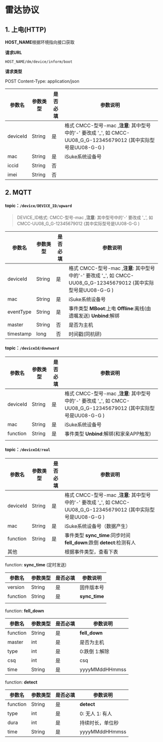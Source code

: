 # 	雷达协议

## 1. 上电(HTTP)

**HOST_NAME**根据环境指向接口获取

**请求URL**

```
HOST_NAME/dm/device/inform/boot
```

**请求类型**

POST	Content-Type: application/json

| 参数名   | 参数类型 | 是否必填 | 参数说明                                                     |
| -------- | -------- | -------- | ------------------------------------------------------------ |
| deviceId | String   | 是       | 格式  CMCC-型号-mac ,**注意**: 其中型号中的'-' 要改成 '_', 如 CMCC-UU08_G_G-12345679012 (其中实际型号是UU08-G-G ) |
| mac      | String   | 是       | iSuke系统设备号                                              |
| iccid    | String   | 否       |                                                              |
| imei     | String   | 否       |                                                              |



## 2. MQTT

#### **topic：**```/device/DEVICE_ID/upward```

> DEVICE_ID格式:  CMCC-型号-mac ,**注意**: 其中型号中的'-' 要改成 '_', 如 CMCC-UU08_G_G-12345679012 (其中实际型号是UU08-G-G )

| 参数名    | 参数类型 | 是否必填 | 参数说明                                                     |
| --------- | -------- | -------- | ------------------------------------------------------------ |
| deviceId  | String   | 是       | 格式  CMCC-型号-mac ,**注意**: 其中型号中的'-' 要改成 '_', 如 CMCC-UU08_G_G-12345679012 (其中实际型号是UU08-G-G ) |
| mac       | String   | 是       | iSuke系统设备号                                              |
| eventType | String   | 是       | 事件类型  **MBoot**:上电  **Offline**:离线(由遗嘱发送)  **Unbind**:解绑 |
| master    | String   | 否       | 是否为主机                                                   |
| timestamp | long     | 否       | 时间戳(同杭研)                                               |



#### **topic：**```/deviceId/downward```

| 参数名   | 参数类型 | 是否必填 | 参数说明                                                     |
| -------- | -------- | -------- | ------------------------------------------------------------ |
| deviceId | String   | 是       | 格式  CMCC-型号-mac ,**注意**: 其中型号中的'-' 要改成 '_', 如 CMCC-UU08_G_G-12345679012 (其中实际型号是UU08-G-G ) |
| mac      | String   | 是       | iSuke系统设备号                                              |
| function | String   | 是       | 事件类型    **Unbind**:解绑(和家亲APP触发)                   |
|          |          |          |                                                              |



#### **topic：**```/deviceId/real```

| 参数名   | 参数类型 | 是否必填 | 参数说明                                                     |
| -------- | -------- | -------- | ------------------------------------------------------------ |
| deviceId | String   | 是       | 格式  CMCC-型号-mac ,**注意**: 其中型号中的'-' 要改成 '_', 如 CMCC-UU08_G_G-12345679012 (其中实际型号是UU08-G-G ) |
| mac      | String   | 是       | iSuke系统设备号（数据产生）                                  |
| function | String   | 是       | 事件类型   **sync_time**:同步时间  **fell_down**:跌倒  **detect**:检测有人 |
| 其他     |          |          | 根据事件类型，查看下表                                       |

function:  **sync_time** (定时发送)

| 参数名   | 参数类型 | 是否必填 | 参数说明      |
| -------- | -------- | -------- | ------------- |
| version  | String   | 是       | 固件版本号    |
| function | String   | 是       | **sync_time** |
|          |          |          |               |

function: **fell_down**

| 参数名   | 参数类型 | 是否必填 | 参数说明       |
| -------- | -------- | -------- | -------------- |
| function | String   | 是       | **fell_down**  |
| master   | int      | 是       | 是否为主机     |
| type     | int      | 是       | 0:跌倒 1:解除  |
| csq      | int      | 是       | csq            |
| time     | String   | 是       | yyyyMMddHHmmss |

function: **detect**

| 参数名   | 参数类型 | 是否必填 | 参数说明         |
| -------- | -------- | -------- | ---------------- |
| function | String   | 是       | **detect**       |
| type     | int      | 是       | 0: 无人 1: 有人  |
| dura     | int      | 是       | 持续时长，单位秒 |
| time     | String   | 是       | yyyyMMddHHmmss   |